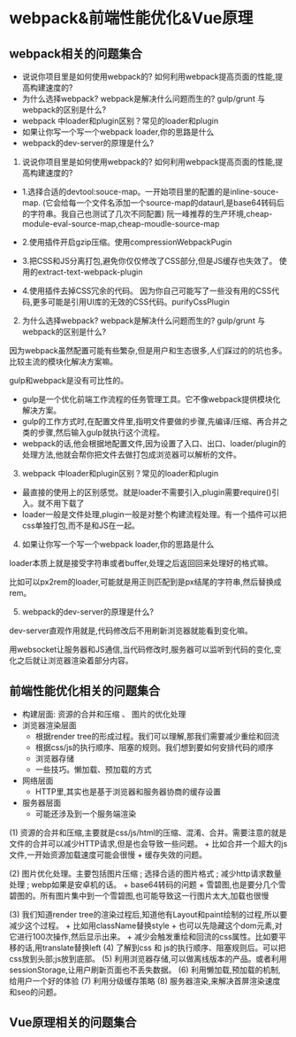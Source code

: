 # webpack&前端性能优化&Vue原理

## webpack相关的问题集合


- 说说你项目里是如何使用webpack的? 如何利用webpack提高页面的性能,提高构建速度的?
- 为什么选择webpack? webpack是解决什么问题而生的?  gulp/grunt 与 webpack的区别是什么?
- webpack 中loader和plugin区别？常见的loader和plugin
- 如果让你写一个写一个webpack loader,你的思路是什么
- webpack的dev-server的原理是什么?



1. 说说你项目里是如何使用webpack的? 如何利用webpack提高页面的性能,提高构建速度的?

- 1.选择合适的devtool:souce-map。一开始项目里的配置的是inline-souce-map. (它会给每一个文件名添加一个source-map的dataurl,是base64转码后的字符串。我自己也测试了几次不同配置)
阮一峰推荐的生产环境,cheap-module-eval-source-map,cheap-moudle-source-map

- 2.使用插件开启gzip压缩。使用compressionWebpackPugin
- 3.把CSS和JS分离打包,避免你仅仅修改了CSS部分,但是JS缓存也失效了。 使用的extract-text-webpack-plugin
- 4.使用插件去掉CSS冗余的代码。 因为你自己可能写了一些没有用的CSS代码,更多可能是引用UI库的无效的CSS代码。purifyCssPlugin



2. 为什么选择webpack? webpack是解决什么问题而生的?  gulp/grunt 与 webpack的区别是什么?

因为webpack虽然配置可能有些繁杂,但是用户和生态很多,人们踩过的的坑也多。比较主流的模块化解决方案嘛。

gulp和webpack是没有可比性的。

- gulp是一个优化前端工作流程的任务管理工具。它不像webpack提供模块化解决方案。
- gulp的工作方式时,在配置文件里,指明文件要做的步骤,先编译/压缩、再合并之类的步骤,然后输入gulp就执行这个流程。
- webpack的话,他会根据地配置文件,因为设置了入口、出口、loader/plugin的处理方法,他就会帮你把文件去做打包成浏览器可以解析的文件。

3. webpack 中loader和plugin区别？常见的loader和plugin

- 最直接的使用上的区别感觉。就是loader不需要引入,plugin需要require()引入。就不用下载了
- loader一般是文件处理,plugin一般是对整个构建流程处理。有一个插件可以把css单独打包,而不是和JS在一起。

4. 如果让你写一个写一个webpack loader,你的思路是什么

loader本质上就是接受字符串或者buffer,处理之后返回回来处理好的格式嘛。

比如可以px2rem的loader,可能就是用正则匹配到是px结尾的字符串,然后替换成rem。

5. webpack的dev-server的原理是什么?

dev-server直观作用就是,代码修改后不用刷新浏览器就能看到变化嘛。

用websocket让服务器和JS通信,当代码修改时,服务器可以监听到代码的变化,变化之后就让浏览器渲染着部分内容。

## 前端性能优化相关的问题集合

- 构建层面: 资源的合并和压缩 、 图片的优化处理
- 浏览器渲染层面
    + 根据render tree的形成过程。我们可以理解,那我们需要减少重绘和回流
    + 根据css/js的执行顺序、阻塞的规则。我们想到要如何安排代码的顺序
    + 浏览器存储
    + 一些技巧。懒加载、预加载的方式
- 网络层面
    + HTTP里,其实也是基于浏览器和服务器协商的缓存设置
- 服务器层面
    + 可能还涉及到一个服务端渲染
    
    
(1) 资源的合并和压缩,主要就是css/js/html的压缩、混淆、合并。需要注意的就是文件的合并可以减少HTTP请求,但是也会导致一些问题。
    + 比如合并一个超大的js文件,一开始资源加载速度可能会很慢
    + 缓存失效的问题。
    
(2) 图片优化处理。主要包括图片压缩 ; 选择合适的图片格式 ; 减少http请求数量处理 ; webp如果是安卓机的话。
    + base64转码的问题
    + 雪碧图,也是要分几个雪碧图的。所有图片集中到一个雪碧图,也可能导致这一行图片太大,加载也很慢
    
(3) 我们知道render tree的渲染过程后,知道他有Layout和paint绘制的过程,所以要减少这个过程。
    + 比如用className替换style
    + 也可以先隐藏这个dom元素,对它进行100次操作,然后显示出来。
    + 减少会触发重绘和回流的css属性。比如要平移的话,用translate替换left
(4) 了解到css 和 js的执行顺序、阻塞规则后。可以把css放到头部;js放到底部。
(5) 利用浏览器存储,可以做离线版本的产品。或者利用sessionStorage,让用户刷新页面也不丢失数据。
(6) 利用懒加载,预加载的机制,给用户一个好的体验
(7) 利用分级缓存策略
(8) 服务器渲染,来解决首屏渲染速度和seo的问题。
    


## Vue原理相关的问题集合